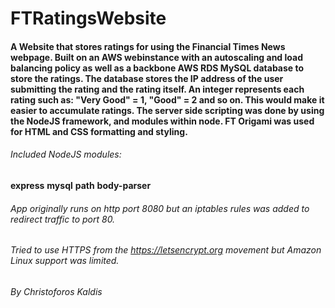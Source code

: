 # FTRatingsWebsite

#### A Website that stores ratings for using the Financial Times News webpage. Built on an AWS webinstance with an autoscaling and load balancing policy as well as a backbone AWS RDS MySQL database to store the ratings. The database stores the IP address of the user submitting the rating and the rating itself. An integer represents each rating such as: "Very Good" = 1, "Good" = 2 and so on. This would make it easier to accumulate ratings. The server side scripting was done by using the NodeJS framework, and modules within node. FT Origami was used for HTML and CSS formatting and styling.

###### Included NodeJS modules: 

**express**
**mysql**
**path**
**body-parser**

###### App originally runs on http port 8080 but an iptables rules was added to redirect traffic to port 80.
###### Tried to use HTTPS from the https://letsencrypt.org movement but Amazon Linux support was limited.

###### By Christoforos Kaldis
